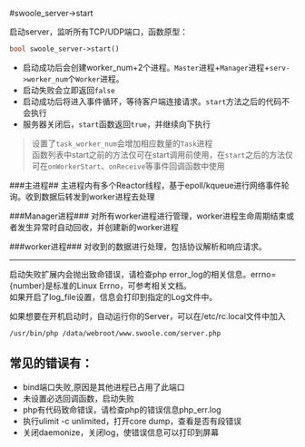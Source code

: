 #swoole_server->start

启动server，监听所有TCP/UDP端口，函数原型：
```php
bool swoole_server->start()
```
* 启动成功后会创建worker_num+2个进程。`Master`进程+`Manager`进程+`serv->worker_num`个`Worker`进程。
* 启动失败会立即返回`false`
* 启动成功后将进入事件循环，等待客户端连接请求。`start`方法之后的代码不会执行
* 服务器关闭后，`start`函数返回`true`，并继续向下执行

> 设置了`task_worker_num`会增加相应数量的`Task`进程    
> 函数列表中start之前的方法仅可在start调用前使用，在`start`之后的方法仅可在`onWorkerStart`、`onReceive`等事件回调函数中使用  


###主进程##
主进程内有多个Reactor线程，基于epoll/kqueue进行网络事件轮询。收到数据后转发到worker进程去处理

###Manager进程###
对所有worker进程进行管理，worker进程生命周期结束或者发生异常时自动回收，并创建新的worker进程

###worker进程###
对收到的数据进行处理，包括协议解析和响应请求。

-------------------------------

启动失败扩展内会抛出致命错误，请检查php error_log的相关信息。errno={number}是标准的Linux Errno，可参考相关文档。  
如果开启了log_file设置，信息会打印到指定的Log文件中。

如果想要在开机启动时，自动运行你的Server，可以在/etc/rc.local文件中加入
```
/usr/bin/php /data/webroot/www.swoole.com/server.php
```

常见的错误有：
-----
* bind端口失败,原因是其他进程已占用了此端口
* 未设置必选回调函数，启动失败
* php有代码致命错误，请检查php的错误信息php_err.log
* 执行ulimit -c unlimited，打开core dump，查看是否有段错误
* 关闭daemonize，关闭log，使错误信息可以打印到屏幕


